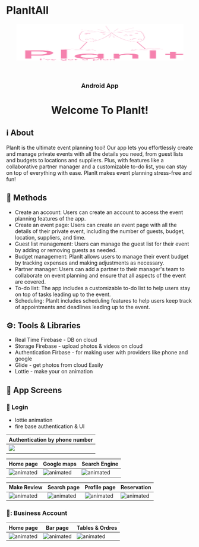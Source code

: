 # PlanItAll
<p align="center"><img src="app/src/main/res/drawable/logo.png" height="100" width="450"></p>
<br/>
<h3 align="center">Android App</h3>
<h1 align="center">Welcome To PlanIt!</h1>


## :information_source: About 
PlanIt is the ultimate event planning tool!
Our app lets you effortlessly create and manage private events with all the details you need, from guest lists and budgets to locations and suppliers.
Plus, with features like a collaborative partner manager and a customizable to-do list, you can stay on top of everything with ease.
PlanIt makes event planning stress-free and fun!
<br/>

## :space_invader: Methods
- Create an account: Users can create an account to access the event planning features of the app.
- Create an event page: Users can create an event page with all the details of their private event, including the number of guests, budget, location, suppliers, and time.
- Guest list management: Users can manage the guest list for their event by adding or removing guests as needed.
- Budget management: PlanIt allows users to manage their event budget by tracking expenses and making adjustments as necessary.
- Partner manager: Users can add a partner to their manager's team to collaborate on event planning and ensure that all aspects of the event are covered.
- To-do list: The app includes a customizable to-do list to help users stay on top of tasks leading up to the event.
- Scheduling: PlanIt includes scheduling features to help users keep track of appointments and deadlines leading up to the event.



## ⚙️: Tools & Libraries
- Real Time Firebase - DB on cloud
- Storage Firebase - upload photos & videos on cloud
- Authentication Firbase - for making user with providers like phone and google
- Glide - get photos from cloud Easily
- Lottie - make your on animation 

## :iphone: App Screens
### :calling: Login
- lottie animation
- fire base authentication & UI

|Authentication by phone number|
|---|
|<img src="https://afekacollege-my.sharepoint.com/:i:/g/personal/sharon_fogel_s_afeka_ac_il/EU76wT1upPhNsNBlnkt8pI8BuDFYFbELI3jm9Wobwy5HCg?e=dBLSVp"/>|


|Home page|Google maps|Search Engine|
|---|---|---|
|<img src="https://afekacollege-my.sharepoint.com/:i:/g/personal/sharon_fogel_s_afeka_ac_il/EU76wT1upPhNsNBlnkt8pI8BuDFYFbELI3jm9Wobwy5HCg?e=dBLSVp" alt="animated"/>|<img src="https://media.giphy.com/media/k5mfcFpYSpWRowsUpa/giphy.gif" alt="animated"/>|<img src="https://media.giphy.com/media/hcfXtHdeXM7fYXM8n6/giphy.gif" alt="animated"/>

|Make Review|Search page|Profile page|Reservation|
|---|---|---|---|
|<img src="https://media.giphy.com/media/ft3nsXBNr740EJZgYK/giphy.gif" alt="animated"/>|<img src="https://media.giphy.com/media/H9ywaDxnJ1SxwtmGXe/giphy.gif" alt="animated"/>|<img src="https://media.giphy.com/media/a14Z5ys9IKUy2jL7tn/giphy.gif" alt="animated"/>|<img src="https://media.giphy.com/media/r65IN7S5jU9YHX0DU8/giphy.gif" alt="animated"/>

### 🍹: Business Account
|Home page|Bar page|Tables & Ordres|
|---|---|---|
|<img src="https://media.giphy.com/media/5h9RTI05Hmv1iDACAh/giphy.gif" alt="animated"/>|<img src="https://media.giphy.com/media/0KvyBJgiodaxMQGhfh/giphy.gif" alt="animated"/>|<img src="https://media.giphy.com/media/mEC8JQBXxZIO5TpPWL/giphy.gif" alt="animated"/>|
